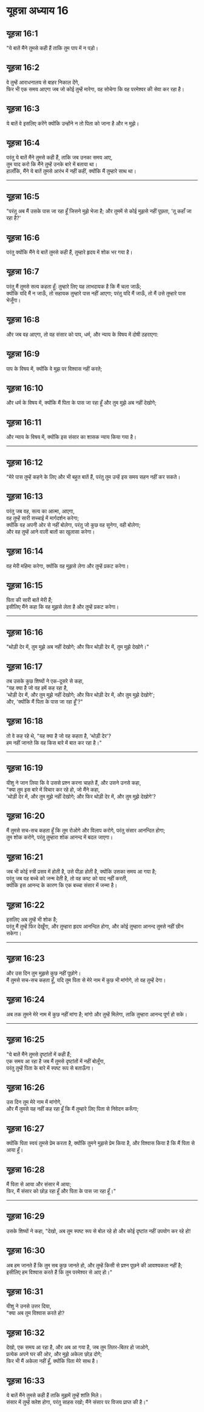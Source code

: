 # यूहन्ना अध्याय 16

## यूहन्ना 16:1

"ये बातें मैंने तुमसे कही हैं ताकि तुम पाप में न पड़ो।

## यूहन्ना 16:2

वे तुम्हें आराधनालय से बाहर निकाल देंगे,  
फिर भी एक समय आएगा जब जो कोई तुम्हें मारेगा, वह सोचेगा कि वह परमेश्वर की सेवा कर रहा है।

## यूहन्ना 16:3

ये बातें वे इसलिए करेंगे क्योंकि उन्होंने न तो पिता को जाना है और न मुझे।

## यूहन्ना 16:4

परंतु ये बातें मैंने तुमसे कही हैं, ताकि जब उनका समय आए,  
तुम याद करो कि मैंने तुम्हें उनके बारे में बताया था।  
हालाँकि, मैंने ये बातें तुमसे आरंभ में नहीं कहीं, क्योंकि मैं तुम्हारे साथ था।

---

## यूहन्ना 16:5

"परंतु अब मैं उसके पास जा रहा हूँ जिसने मुझे भेजा है; और तुममें से कोई मुझसे नहीं पूछता, 'तू कहाँ जा रहा है?'

## यूहन्ना 16:6

परंतु क्योंकि मैंने ये बातें तुमसे कही हैं, तुम्हारे हृदय में शोक भर गया है।

## यूहन्ना 16:7

परंतु मैं तुमसे सत्य कहता हूँ: तुम्हारे लिए यह लाभदायक है कि मैं चला जाऊँ;  
क्योंकि यदि मैं न जाऊँ, तो सहायक तुम्हारे पास नहीं आएगा; परंतु यदि मैं जाऊँ, तो मैं उसे तुम्हारे पास भेजूँगा।

## यूहन्ना 16:8

और जब वह आएगा, तो वह संसार को पाप, धर्म, और न्याय के विषय में दोषी ठहराएगा:

## यूहन्ना 16:9

पाप के विषय में, क्योंकि वे मुझ पर विश्वास नहीं करते;

## यूहन्ना 16:10

और धर्म के विषय में, क्योंकि मैं पिता के पास जा रहा हूँ और तुम मुझे अब नहीं देखोगे;

## यूहन्ना 16:11

और न्याय के विषय में, क्योंकि इस संसार का शासक न्याय किया गया है।

---

## यूहन्ना 16:12

"मेरे पास तुम्हें कहने के लिए और भी बहुत बातें हैं, परंतु तुम उन्हें इस समय सहन नहीं कर सकते।

## यूहन्ना 16:13

परंतु जब वह, सत्य का आत्मा, आएगा,  
वह तुम्हें सारी सच्चाई में मार्गदर्शन करेगा;  
क्योंकि वह अपनी ओर से नहीं बोलेगा, परंतु जो कुछ वह सुनेगा, वही बोलेगा;  
और वह तुम्हें आने वाली बातों का खुलासा करेगा।

## यूहन्ना 16:14

वह मेरी महिमा करेगा, क्योंकि वह मुझसे लेगा और तुम्हें प्रकट करेगा।

## यूहन्ना 16:15

पिता की सारी बातें मेरी हैं;  
इसीलिए मैंने कहा कि वह मुझसे लेता है और तुम्हें प्रकट करेगा।

---

## यूहन्ना 16:16

"थोड़ी देर में, तुम मुझे अब नहीं देखोगे; और फिर थोड़ी देर में, तुम मुझे देखोगे।"

## यूहन्ना 16:17

तब उसके कुछ शिष्यों ने एक-दूसरे से कहा,  
"यह क्या है जो वह हमें कह रहा है,  
'थोड़ी देर में, और तुम मुझे नहीं देखोगे; और फिर थोड़ी देर में, और तुम मुझे देखोगे';  
और, 'क्योंकि मैं पिता के पास जा रहा हूँ'?"

## यूहन्ना 16:18

तो वे कह रहे थे, "यह क्या है जो वह कहता है, 'थोड़ी देर'?  
हम नहीं जानते कि वह किस बारे में बात कर रहा है।"

---

## यूहन्ना 16:19

यीशु ने जान लिया कि वे उससे प्रश्न करना चाहते हैं, और उसने उनसे कहा,  
"क्या तुम इस बारे में विचार कर रहे हो, जो मैंने कहा,  
'थोड़ी देर में, और तुम मुझे नहीं देखोगे; और फिर थोड़ी देर में, और तुम मुझे देखोगे'?

## यूहन्ना 16:20

मैं तुमसे सच-सच कहता हूँ कि तुम रोओगे और विलाप करोगे, परंतु संसार आनन्दित होगा;  
तुम शोक करोगे, परंतु तुम्हारा शोक आनन्द में बदल जाएगा।

## यूहन्ना 16:21

जब भी कोई स्त्री प्रसव में होती है, उसे पीड़ा होती है, क्योंकि उसका समय आ गया है;  
परंतु जब वह बच्चे को जन्म देती है, तो वह कष्ट को याद नहीं करती,  
क्योंकि इस आनन्द के कारण कि एक बच्चा संसार में जन्मा है।

## यूहन्ना 16:22

इसलिए अब तुम्हें भी शोक है;  
परंतु मैं तुम्हें फिर देखूँगा, और तुम्हारा हृदय आनन्दित होगा, और कोई तुम्हारा आनन्द तुमसे नहीं छीन सकेगा।

---

## यूहन्ना 16:23

और उस दिन तुम मुझसे कुछ नहीं पूछोगे।  
मैं तुमसे सच-सच कहता हूँ, यदि तुम पिता से मेरे नाम में कुछ भी मांगोगे, तो वह तुम्हें देगा।

## यूहन्ना 16:24

अब तक तुमने मेरे नाम में कुछ नहीं मांगा है; मांगो और तुम्हें मिलेगा, ताकि तुम्हारा आनन्द पूर्ण हो सके।

---

## यूहन्ना 16:25

"ये बातें मैंने तुमसे दृष्टांतों में कही हैं;  
एक समय आ रहा है जब मैं तुमसे दृष्टांतों में नहीं बोलूँगा,  
परंतु तुम्हें पिता के बारे में स्पष्ट रूप से बताऊँगा।

## यूहन्ना 16:26

उस दिन तुम मेरे नाम में मांगोगे,  
और मैं तुमसे यह नहीं कह रहा हूँ कि मैं तुम्हारे लिए पिता से निवेदन करूँगा;

## यूहन्ना 16:27

क्योंकि पिता स्वयं तुमसे प्रेम करता है, क्योंकि तुमने मुझसे प्रेम किया है, और विश्वास किया है कि मैं पिता से आया हूँ।

## यूहन्ना 16:28

मैं पिता से आया और संसार में आया;  
फिर, मैं संसार को छोड़ रहा हूँ और पिता के पास जा रहा हूँ।"

---

## यूहन्ना 16:29

उसके शिष्यों ने कहा, "देखो, अब तुम स्पष्ट रूप से बोल रहे हो और कोई दृष्टांत नहीं उपयोग कर रहे हो!

## यूहन्ना 16:30

अब हम जानते हैं कि तुम सब कुछ जानते हो, और तुम्हें किसी से प्रश्न पूछने की आवश्यकता नहीं है;  
इसीलिए हम विश्वास करते हैं कि तुम परमेश्वर से आए हो।"

## यूहन्ना 16:31

यीशु ने उनसे उत्तर दिया,  
"क्या अब तुम विश्वास करते हो?

## यूहन्ना 16:32

देखो, एक समय आ रहा है, और अब आ गया है, जब तुम तितर-बितर हो जाओगे,  
प्रत्येक अपने घर की ओर, और मुझे अकेला छोड़ दोगे;  
फिर भी मैं अकेला नहीं हूँ, क्योंकि पिता मेरे साथ है।

## यूहन्ना 16:33

ये बातें मैंने तुमसे कही हैं ताकि मुझमें तुम्हें शांति मिले।  
संसार में तुम्हें क्लेश होगा, परंतु साहस रखो; मैंने संसार पर विजय प्राप्त की है।"
